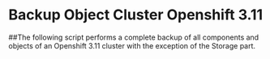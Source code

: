 # Backup Object Cluster Openshift 3.11
##The following script performs a complete backup of all components and objects of an Openshift 3.11 cluster with the exception of the Storage part.
